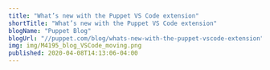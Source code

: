 ```yaml
---
title: "What’s new with the Puppet VS Code extension"
shortTitle: "What’s new with the Puppet VS Code extension"
blogName: "Puppet Blog"
blogUrl: "//puppet.com/blog/whats-new-with-the-puppet-vscode-extension"
img: img/M4195_blog_VSCode_moving.png
published: 2020-04-08T14:13:06-04:00
---
```

